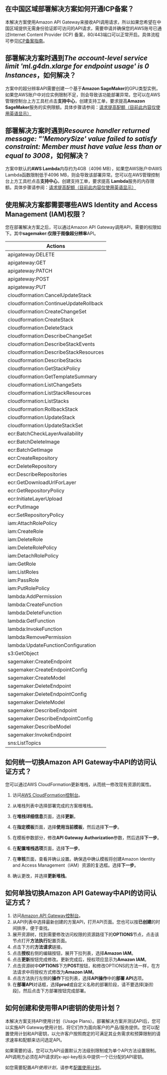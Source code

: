 ## 在中国区域部署解决方案如何开通ICP备案？

本解决方案使用Amazon API Gateway来接收API调用请求，所以如果您希望在中国区域提供无需身份验证即可访问的API请求，需要申请并确保您的AWS账号已通过Internet Content Provider (ICP) 备案，80/443端口可以正常开启。具体流程可参见[ICP备案指南](https://www.amazonaws.cn/support/icp/)。

## 部署解决方案时遇到*The account-level service limit 'ml.g4dn.xlarge for endpoint usage' is 0 Instances*，如何解决？

方案中的超分辨率API需要创建一个基于**Amazon SageMaker**的GPU类型实例，如果您AWS账户中对应实例限制不足，则会导致该功能部署异常。您可以在AWS管理控制台上方工具栏点击**支持中心**，创建支持工单，要求提高**Amazon SageMaker**服务的实例限额。具体步骤请参阅：[请求提高配额（目前此内容仅使用英语显示）](https://docs.aws.amazon.com/general/latest/gr/aws_service_limits.html)

## 部署解决方案时遇到*Resource handler returned message: "'MemorySize' value failed to satisfy constraint: Member must have value less than or equal to 3008*，如何解决？

方案中默认的**AWS Lambda**内存约为4GB（4096 MB），如果您AWS账户中AWS Lambda函数限制低于4096 MB，则会导致该部署异常。您可以在AWS管理控制台上方工具栏点击**支持中心**，创建支持工单，要求提高 **Lambda**服务的内存限额。具体步骤请参阅：[请求提高配额（目前此内容仅使用英语显示）](https://docs.aws.amazon.com/general/latest/gr/aws_service_limits.html)

## 使用解决方案都需要哪些AWS Identity and Access Management (IAM)权限？

您在部署解决方案之后，可以通过Amazon API Gateway调用API，需要的权限如下。其中**sagemaker:**仅限于**图像超分辨率**API。

| Actions |
| ------------------------------------- |
| apigateway:DELETE                     |
| apigateway:GET                        |
| apigateway:PATCH                      |
| apigateway:POST                       |
| apigateway:PUT                        |
| cloudformation:CancelUpdateStack      |
| cloudformation:ContinueUpdateRollback |
| cloudformation:CreateChangeSet        |
| cloudformation:CreateStack            |
| cloudformation:DeleteStack            |
| cloudformation:DescribeChangeSet      |
| cloudformation:DescribeStackEvents    |
| cloudformation:DescribeStackResources |
| cloudformation:DescribeStacks         |
| cloudformation:GetStackPolicy         |
| cloudformation:GetTemplateSummary     |
| cloudformation:ListChangeSets         |
| cloudformation:ListStackResources     |
| cloudformation:ListStacks             |
| cloudformation:RollbackStack          |
| cloudformation:UpdateStack            |
| cloudformation:UpdateStackSet         |
| ecr:BatchCheckLayerAvailability       |
| ecr:BatchDeleteImage                  |
| ecr:BatchGetImage                     |
| ecr:CreateRepository                  |
| ecr:DeleteRepository                  |
| ecr:DescribeRepositories              |
| ecr:GetDownloadUrlForLayer            |
| ecr:GetRepositoryPolicy               |
| ecr:InitiateLayerUpload               |
| ecr:PutImage                          |
| ecr:SetRepositoryPolicy               |
| iam:AttachRolePolicy                  |
| iam:CreateRole                        |
| iam:DeleteRole                        |
| iam:DeleteRolePolicy                  |
| iam:DetachRolePolicy                  |
| iam:GetRole                           |
| iam:ListRoles                         |
| iam:PassRole                          |
| iam:PutRolePolicy                     |
| lambda:AddPermission                  |
| lambda:CreateFunction                 |
| lambda:DeleteFunction                 |
| lambda:GetFunction                    |
| lambda:InvokeFunction                 |
| lambda:RemovePermission               |
| lambda:UpdateFunctionConfiguration    |
| s3:GetObject                          |
| sagemaker:CreateEndpoint              |
| sagemaker:CreateEndpointConfig        |
| sagemaker:CreateModel                 |
| sagemaker:DeleteEndpoint              |
| sagemaker:DeleteEndpointConfig        |
| sagemaker:DeleteModel                 |
| sagemaker:DescribeEndpoint            |
| sagemaker:DescribeEndpointConfig      |
| sagemaker:DescribeModel               |
| sagemaker:InvokeEndpoint              |
| sns:ListTopics                        |

## 如何统一切换Amazon API Gateway中API的访问认证方式？

您可以通过AWS CloudFormation更新堆栈，从而统一修改现有资源的属性。

1. 访问[AWS CloudFormation控制台](https://console.aws.amazon.com/cloudformation/)。

2. 从堆栈列表中选择部署完成的方案根堆栈。

3. 在**堆栈详细信息**页面，选择**更新**。

4. 在**指定模板**页面，选择**使用当前模板**，然后选择**下一步**。

5. 在模板参数部分，修改**API Gateway Authorization**参数，然后选择**下一步**。

6. 在**配置堆栈选项**页面，选择**下一步**。

7. 在**审核**页面，查看并确认设置。确保选中确认模板将创建Amazon Identity and Access Management（IAM）资源的复选框。选择**下一步**。

8. 确认更改，并选择**更新堆栈**。

## 如何单独切换Amazon API Gateway中API的访问认证方式？

1. 访问[Amazon API Gateway控制台](https://console.aws.amazon.com/apigateway/)。
2. 从API列表中选择最新创建的方案API，打开API页面。您也可以按**已创建**的时间排序，便于查找。
3. 展开资源树，找到需要修改访问权限的资源路径下的**OPTIONS**节点，点击该节点打开**方法执行**配置页面。
4. 点击下方的**方法请求**链接。
5. 点击**授权**右侧的编辑按钮，展开下拉列表，选择**Amazon IAM**。
6. 点击**更新**按钮完成修改。更新完成后，授权项应显示为**Amazon IAM**。
7. 点击资源树中**OPTIONS**下方**POST**按钮，和修改OPTIONS的方法一样，在方法请求中将授权方式修改为**Amazon IAM**。
8. 点击方法执行左侧的**操作**下拉列表，选择**API操作**中的**部署 API**选项。
9. 在**部署API**对话框，选择**prod**或自定义名称的部署阶段，请不要选择[新阶段]，然后点击下方部署按钮完成部署。

## 如何创建和使用带API密钥的使用计划？
本解决方案支持API使用计划（Usage Plans）。部署解决方案并测试API后，您可以实施API Gateway使用计划，将它们作为面向客户的产品/服务提供。您可以配置使用计划和API密钥，以允许客户按照商定的可满足其业务需求和预算限制的请求速率和配额来访问选定API。

如果需要的话，您可以为API设置默认方法级别限制或为单个API方法设置限制。API调用方必须在API请求的x-api-key标头中提供一个已分配的API密钥。 

如您需要配置*API使用计划*，请参考[配置使用计划](https://docs.aws.amazon.com/zh_cn/apigateway/latest/developerguide/api-gateway-create-usage-plans.html)。

